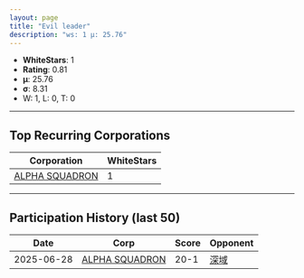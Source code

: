 ```yaml
---
layout: page
title: "Evil leader"
description: "ws: 1 μ: 25.76"
---
```

- **WhiteStars**: 1
- **Rating**: 0.81
- **μ**: 25.76  
- **σ**: 8.31
- W: 1, L: 0, T: 0

---

## Top Recurring Corporations

| Corporation | WhiteStars |
| --- | --- |
| [ALPHA SQUADRON](https://ws.tsl.rocks/corp/4094b09d12cf0e2a8ea4d956e09a22d832da882bddeabf25d9b674b68ce165ed/) | 1 |

---

## Participation History (last 50)

| Date | Corp | Score | Opponent |
| --- | --- | --- | --- |
| 2025-06-28 | [ALPHA SQUADRON](https://ws.tsl.rocks/corp/4094b09d12cf0e2a8ea4d956e09a22d832da882bddeabf25d9b674b68ce165ed/) | 20-1 | [深域](https://ws.tsl.rocks/corp/eecda71374dad3401a154cda170518bbf578f7124c194849a529405246335626/) |